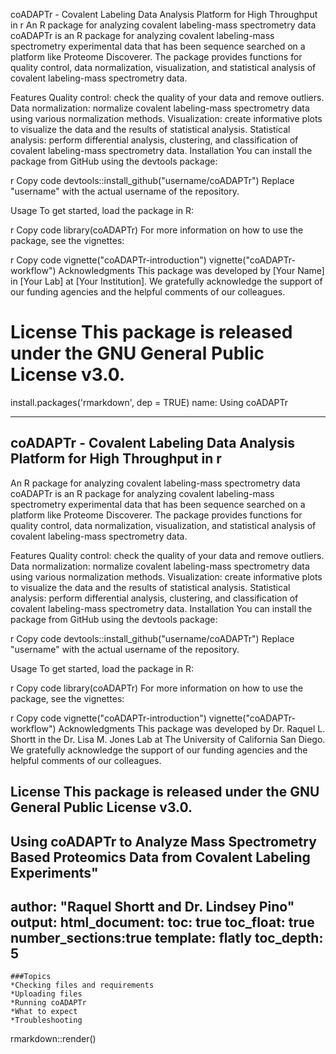 coADAPTr - Covalent Labeling Data Analysis Platform for High Throughput in r
An R package for analyzing covalent labeling-mass spectrometry data
coADAPTr is an R package for analyzing covalent labeling-mass spectrometry experimental data that has been sequence searched on a platform like Proteome Discoverer. The package provides functions for quality control, data normalization, visualization, and statistical analysis of covalent labeling-mass spectrometry data.

Features
Quality control: check the quality of your data and remove outliers.
Data normalization: normalize covalent labeling-mass spectrometry data using various normalization methods.
Visualization: create informative plots to visualize the data and the results of statistical analysis.
Statistical analysis: perform differential analysis, clustering, and classification of covalent labeling-mass spectrometry data.
Installation
You can install the package from GitHub using the devtools package:

r
Copy code
devtools::install_github("username/coADAPTr")
Replace "username" with the actual username of the repository.

Usage
To get started, load the package in R:

r
Copy code
library(coADAPTr)
For more information on how to use the package, see the vignettes:

r
Copy code
vignette("coADAPTr-introduction")
vignette("coADAPTr-workflow")
Acknowledgments
This package was developed by [Your Name] in [Your Lab] at [Your Institution]. We gratefully acknowledge the support of our funding agencies and the helpful comments of our colleagues.

License
This package is released under the GNU General Public License v3.0.
=======
install.packages('rmarkdown', dep = TRUE)
name: Using coADAPTr 

---
coADAPTr - Covalent Labeling Data Analysis Platform for High Throughput in r
---
An R package for analyzing covalent labeling-mass spectrometry data coADAPTr is an R package for analyzing covalent labeling-mass spectrometry experimental data that has been sequence searched on a platform like Proteome Discoverer. The package provides functions for quality control, data normalization, visualization, and statistical analysis of covalent labeling-mass spectrometry data.

Features Quality control: check the quality of your data and remove outliers. Data normalization: normalize covalent labeling-mass spectrometry data using various normalization methods. Visualization: create informative plots to visualize the data and the results of statistical analysis. Statistical analysis: perform differential analysis, clustering, and classification of covalent labeling-mass spectrometry data. Installation You can install the package from GitHub using the devtools package:

r Copy code devtools::install_github("username/coADAPTr") Replace "username" with the actual username of the repository.

Usage To get started, load the package in R:

r Copy code library(coADAPTr) For more information on how to use the package, see the vignettes:

r Copy code vignette("coADAPTr-introduction") vignette("coADAPTr-workflow") Acknowledgments This package was developed by Dr. Raquel L. Shortt in the Dr. Lisa M. Jones Lab at The University of California San Diego. We gratefully acknowledge the support of our funding agencies and the helpful comments of our colleagues.

License This package is released under the GNU General Public License v3.0.
---
Using coADAPTr to Analyze Mass Spectrometry Based Proteomics Data from Covalent Labeling Experiments"
---
author: "Raquel Shortt and Dr. Lindsey Pino"
output:
  html_document:
    toc: true
    toc_float: true
    number_sections:true
    template: flatly
    toc_depth: 5
---

```{r}
###Topics
*Checking files and requirements 
*Uploading files
*Running coADAPTr
*What to expect
*Troubleshooting

```
rmarkdown::render() 


